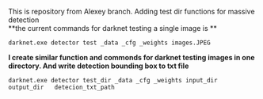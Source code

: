 This is repository from Alexey branch. Adding test dir functions for massive detection <br>
**the current commands for darknet testing a single image is **<br>
```
darknet.exe detector test _data _cfg _weights images.JPEG
```

**I create similar function and commonds for darknet testing images in one directory. And write detection bounding box to txt file**<br>
```
darknet.exe detector test_dir _data _cfg _weights input_dir  output_dir   detecion_txt_path
```
 
